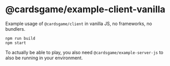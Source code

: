# @cardsgame/example-client-vanilla

Example usage of `@cardsgame/client` in vanilla JS, no frameworks, no bundlers.

```
npm run build
npm start
```

To actually be able to play, you also need `@cardsgame/example-server-js` to also be running in your environment.
